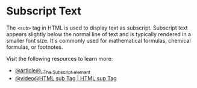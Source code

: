 # Subscript Text

The `<sub>` tag in HTML is used to display text as subscript. Subscript text appears slightly below the normal line of text and is typically rendered in a smaller font size. It's commonly used for mathematical formulas, chemical formulas, or footnotes.

Visit the following resources to learn more:

- [@article@<sub>: The Subscript element](https://developer.mozilla.org/en-US/docs/Web/HTML/Reference/Elements/sub)
- [@video@HTML sub Tag | HTML sup Tag](https://www.youtube.com/watch?v=7GBTIHoWZko)